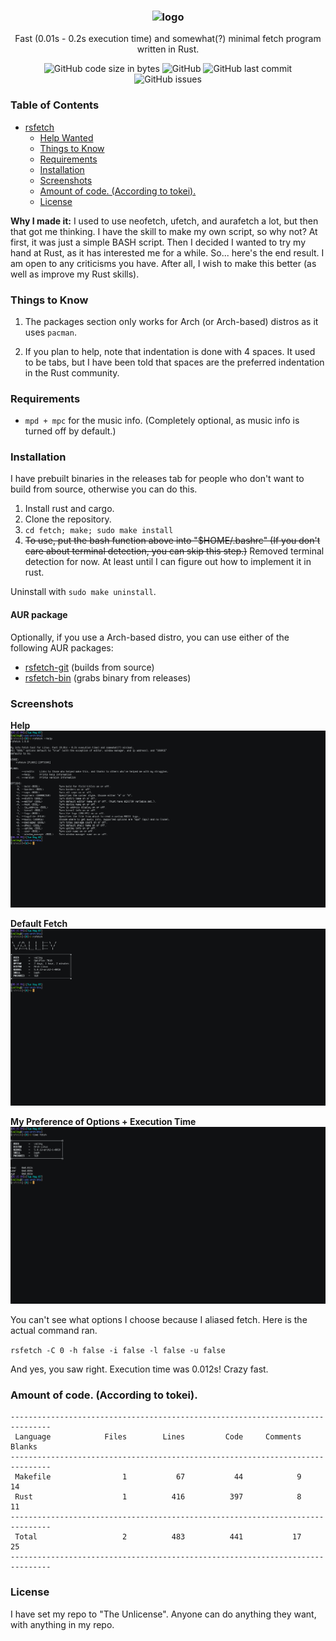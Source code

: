 <h3 align="center"><img src="https://raw.githubusercontent.com/rsfetch/rsfetch/master/Screenshots/logo.jpg" alt="logo" height="100px"></h3>
<p align="center">Fast (0.01s - 0.2s execution time) and somewhat(?) minimal fetch program written in Rust.</p>

<p align="center">
<img alt="GitHub code size in bytes" src="https://img.shields.io/github/languages/code-size/rsfetch/rsfetch.svg">
<img alt="GitHub" src="https://img.shields.io/github/license/rsfetch/rsfetch.svg">
<img alt="GitHub last commit" src="https://img.shields.io/github/last-commit/rsfetch/rsfetch.svg">
<img alt="GitHub issues" src="https://img.shields.io/github/issues/rsfetch/rsfetch.svg?color=gren">
</p>

### Table of Contents

* [rsfetch](#rsfetch)
	* [Help Wanted](#help-wanted)
	* [Things to Know](#things-to-know)
	* [Requirements](#requirements)
	* [Installation](#installation)
	* [Screenshots](#screenshots)
	* [Amount of code. (According to tokei).](#amount-of-code-according-to-tokei)
    * [License](#license)

**Why I made it:** I used to use neofetch, ufetch, and 
aurafetch a lot, but then that got me thinking. I have the skill to make
 my own script, so why not? At first, it was just a simple BASH script. 
Then I decided I wanted to try my hand at Rust, as it has interested me 
for a while. So... here's the end result. I am open to any criticisms 
you have. After all, I wish to make this better (as well as improve my 
Rust skills).

### Things to Know

1. The packages section only works for Arch (or Arch-based) distros as it uses `pacman`.

2. If you plan to help, note that indentation is done with 4 spaces. It used to be tabs, but I have been told that spaces are the preferred indentation in the Rust community.

### Requirements
- `mpd + mpc` for the music info. (Completely optional, as music info is turned off by default.)

### Installation
I have prebuilt binaries in the releases tab for people who don't want to build from source, otherwise you can do this.

1. Install rust and cargo.
2. Clone the repository.
3. `cd fetch; make; sudo make install`
4. ~~To use, put the bash function above into "$HOME/.bashrc" (If you don't care about terminal detection, you can skip this step.)~~ Removed terminal detection for now. At least until I can figure out how to implement it in rust.

Uninstall with `sudo make uninstall`.

#### AUR package
Optionally, if you use a Arch-based distro, you can use either of the following AUR packages:
- [rsfetch-git](https://aur.archlinux.org/packages/rsfetch-git/) (builds from source)
- [rsfetch-bin](https://aur.archlinux.org/packages/rsfetch-bin/) (grabs binary from releases)

### Screenshots

**Help**
![Help](Screenshots/help.png?raw=true "Help")

**Default Fetch**
![Default](Screenshots/default.png?raw=true "Default")

**My Preference of Options + Execution Time**
![Default](Screenshots/preference.png?raw=true "Default")

You can't see what options I choose because I aliased fetch. Here is the actual command ran.

`rsfetch -C 0 -h false -i false -l false -u false`

And yes, you saw right. Execution time was 0.012s! Crazy fast.

### Amount of code. (According to tokei).

```
-------------------------------------------------------------------------------
 Language            Files        Lines         Code     Comments       Blanks
-------------------------------------------------------------------------------
 Makefile                1           67           44            9           14
 Rust                    1          416          397            8           11
-------------------------------------------------------------------------------
 Total                   2          483          441           17           25
-------------------------------------------------------------------------------
```

### License

I have set my repo to "The Unlicense". Anyone can do anything they want, with anything in my repo.
